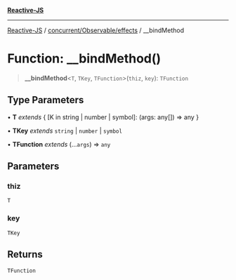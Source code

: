 [**Reactive-JS**](../../../../README.md)

***

[Reactive-JS](../../../../README.md) / [concurrent/Observable/effects](../README.md) / \_\_bindMethod

# Function: \_\_bindMethod()

> **\_\_bindMethod**\<`T`, `TKey`, `TFunction`\>(`thiz`, `key`): `TFunction`

## Type Parameters

• **T** *extends* \{ \[K in string \| number \| symbol\]: (args: any\[\]) =\> any \}

• **TKey** *extends* `string` \| `number` \| `symbol`

• **TFunction** *extends* (...`args`) => `any`

## Parameters

### thiz

`T`

### key

`TKey`

## Returns

`TFunction`
